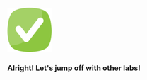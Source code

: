 <br>

<img src="./assets/done.png" alt="drawing" width="100"/> 

<br>

### Alright! Let's jump off with other labs!